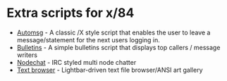 # Extra scripts for x/84

- [Automsg](https://github.com/x84-extras/automsg) - A classic /X style script that enables the user to leave a message/statement for the next users logging in.
- [Bulletins](https://github.com/x84-extras/bulletins) - A simple bulletins script that displays top callers / message writers
- [Nodechat](https://github.com/x84-extras/nodechat) - IRC styled multi node chatter
- [Text browser](https://github.com/x84-extras/textbrowse) - Lightbar-driven text file browser/ANSI art gallery
